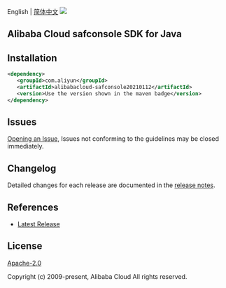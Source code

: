 English | [简体中文](README-CN.md)
![](https://aliyunsdk-pages.alicdn.com/icons/AlibabaCloud.svg)

## Alibaba Cloud safconsole SDK for Java

## Installation

```xml
<dependency>
   <groupId>com.aliyun</groupId>
   <artifactId>alibabacloud-safconsole20210112</artifactId>
   <version>Use the version shown in the maven badge</version>
</dependency>
```

## Issues
[Opening an Issue](https://github.com/aliyun/alibabacloud-java-async-sdk/issues/new), Issues not conforming to the guidelines may be closed immediately.

## Changelog
Detailed changes for each release are documented in the [release notes](./ChangeLog.txt).

## References
* [Latest Release](https://github.com/aliyun/alibabacloud-async-java-sdk/)

## License
[Apache-2.0](http://www.apache.org/licenses/LICENSE-2.0)

Copyright (c) 2009-present, Alibaba Cloud All rights reserved.